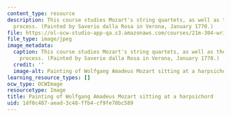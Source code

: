 ```yaml
---
content_type: resource
description: This course studies Mozart's string quartets, as well as the compositional
  process. (Painted by Saverio dalla Rosa in Verona, January 1770.)
file: https://ol-ocw-studio-app-qa.s3.amazonaws.com/courses/21m-304-writing-in-tonal-forms-ii-spring-2009/1df0c487aead3c48ffb4cf9fe70bc589_21m-304s09.jpg
file_type: image/jpeg
image_metadata:
  caption: This course studies Mozart's string quartets, as well as the compositional
    process. (Painted by Saverio dalla Rosa in Verona, January 1770.)
  credit: ''
  image-alt: Painting of Wolfgang Amadeus Mozart sitting at a harpsichord.
learning_resource_types: []
ocw_type: OCWImage
resourcetype: Image
title: Painting of Wolfgang Amadeus Mozart sitting at a harpsichord
uid: 1df0c487-aead-3c48-ffb4-cf9fe70bc589
---
```

